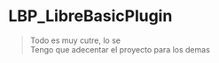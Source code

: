 # LBP_LibreBasicPlugin

> Todo es muy cutre, lo se  
> Tengo que adecentar el proyecto para los demas
